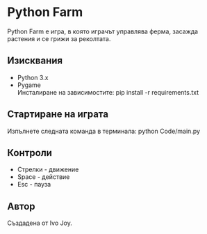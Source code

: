 ﻿# Python Farm
Python Farm е игра, в която играчът управлява ферма, засажда растения и се грижи за реколтата.
## Изисквания
- Python 3.x
- Pygame  
Инсталиране на зависимостите:
pip install -r requirements.txt
## Стартиране на играта
Изпълнете следната команда в терминала:
python Code/main.py
## Контроли
- Стрелки - движение
- Space - действие
- Esc - пауза
## Автор
Създаденa от Ivo Joy.


